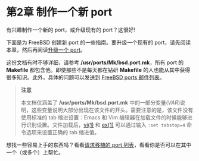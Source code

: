 # 第2章 制作一个新 port

有兴趣制作一个新的 port，或升级现有的 port？这很好!

下面是为 FreeBSD 创建新 port 的一些指南。要升级一个现有的 port，请先阅读本章，然后再阅读[升级一个 port](https://docs.freebsd.org/en/books/porters-handbook/upgrading/index.html#preamble)。

这份文档有时不够详细，请参考 **/usr/ports/Mk/bsd.port.mk**，所有 port 的 **Makefile** 都包含他。即使那些不是每天都在钻研 **Makefile** 的人也能从其中获得很多知识。此外，具体的问题可以发送到 [FreeBSD ports 邮件列表](https://lists.freebsd.org/subscription/freebsd-ports)。

>**注意**
>
>本文档仅涵盖了 **/usr/ports/Mk/bsd.port.mk** 中的一部分变量(*VAR*)说明，这些变量说明大部分出现在该文件的开头。需要注意的是，该文件没有使用标准的 tab 缩进设置：Emacs 和 Vim 编辑器在加载文件的时候能够进行识别设置。文件加载后，[vi(1)](https://www.freebsd.org/cgi/man.cgi?query=vi&sektion=1&format=html) 和 [ex(1)](https://www.freebsd.org/cgi/man.cgi?query=ex&sektion=1&format=html) 可以通过输入 `:set tabstop=4` 命令选项来设置正确的 tab 缩进值。

想找一些容易上手的东西吗？看看[请求移植的 port 列表](https://wiki.freebsd.org/WantedPorts)，看看你是否可以在其中一个（或多个）上帮忙。
